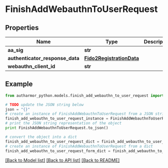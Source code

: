 # FinishAddWebauthnToUserRequest


## Properties
Name | Type | Description | Notes
------------ | ------------- | ------------- | -------------
**aa_sig** | **str** |  | 
**authenticator_response_data** | [**Fido2RegistrationData**](Fido2RegistrationData.md) |  | 
**webauthn_client_id** | **str** |  | [optional] 

## Example

```python
from autharmor_python.models.finish_add_webauthn_to_user_request import FinishAddWebauthnToUserRequest

# TODO update the JSON string below
json = "{}"
# create an instance of FinishAddWebauthnToUserRequest from a JSON string
finish_add_webauthn_to_user_request_instance = FinishAddWebauthnToUserRequest.from_json(json)
# print the JSON string representation of the object
print FinishAddWebauthnToUserRequest.to_json()

# convert the object into a dict
finish_add_webauthn_to_user_request_dict = finish_add_webauthn_to_user_request_instance.to_dict()
# create an instance of FinishAddWebauthnToUserRequest from a dict
finish_add_webauthn_to_user_request_form_dict = finish_add_webauthn_to_user_request.from_dict(finish_add_webauthn_to_user_request_dict)
```
[[Back to Model list]](../README.md#documentation-for-models) [[Back to API list]](../README.md#documentation-for-api-endpoints) [[Back to README]](../README.md)


